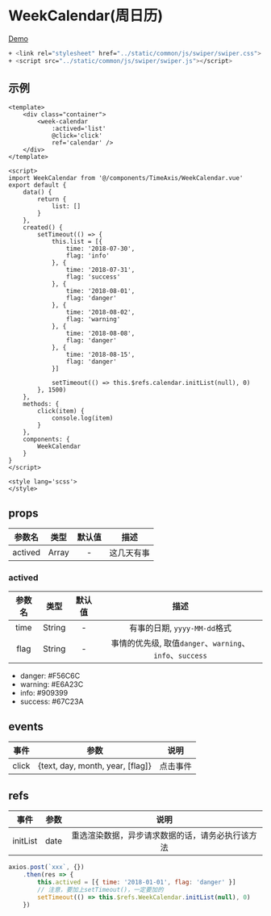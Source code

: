 # WeekCalendar(周日历)
[Demo](https://watasi.cn/infozx_api/dist/#/weekCalendar)

```bash
+ <link rel="stylesheet" href="../static/common/js/swiper/swiper.css">
+ <script src="../static/common/js/swiper/swiper.js"></script>
```

## 示例
```vue{11}
<template>
	<div class="container">
		<week-calendar
			:actived='list'
			@click='click'
			ref='calendar' />
	</div>
</template>

<script>
import WeekCalendar from '@/components/TimeAxis/WeekCalendar.vue'
export default {
	data() {
		return {
			list: []
		}
	},
	created() {
		setTimeout(() => {
			this.list = [{
				time: '2018-07-30',
				flag: 'info'
			}, {
				time: '2018-07-31',
				flag: 'success'
			}, {
				time: '2018-08-01',
				flag: 'danger'
			}, {
				time: '2018-08-02',
				flag: 'warning'
			}, {
				time: '2018-08-08',
				flag: 'danger'
			}, {
				time: '2018-08-15',
				flag: 'danger'
			}]

			setTimeout(() => this.$refs.calendar.initList(null), 0)
		}, 1500)
	},
	methods: {
		click(item) {
			console.log(item)
		}
	},
	components: {
		WeekCalendar
	}
}
</script>

<style lang='scss'>
</style>
```

## props
|参数名|类型|默认值|描述|
|:---:|:---:|:---:|:---:|
|actived|Array|-|这几天有事|

### actived
|参数名|类型|默认值|描述|
|:---:|:---:|:---:|:---:|
|time|String|-|有事的日期, `yyyy-MM-dd`格式|
|flag|String|-|事情的优先级, 取值`danger`、`warning`、`info`、`success`|

- danger: #F56C6C
- warning: #E6A23C
- info: #909399
- success: #67C23A

## events
|事件|参数|说明|
|:---:|:---:|:---:|
|click|{text, day, month, year, [flag]}|点击事件|

## refs
|事件|参数|说明|
|:---:|:---:|:---:|
|initList|date|重选渲染数据，异步请求数据的话，请务必执行该方法|

```javascript
axios.post(`xxx`, {})
	.then(res => {
		this.actived = [{ time: '2018-01-01', flag: 'danger' }]
		// 注意，要加上setTimeout()，一定要加的
		setTimeout(() => this.$refs.WeekCalendar.initList(null), 0)
	})
```